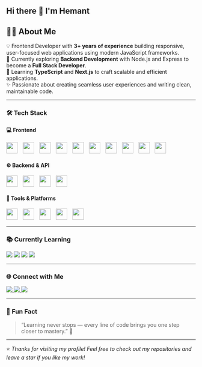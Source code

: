 ## Hi there 👋 I'm Hemant

## 👨‍💻 About Me  
💡 Frontend Developer with **3+ years of experience** building responsive, user-focused web applications using modern JavaScript frameworks.  
🚀 Currently exploring **Backend Development** with Node.js and Express to become a **Full Stack Developer**.  
🌱 Learning **TypeScript** and **Next.js** to craft scalable and efficient applications.  
✨ Passionate about creating seamless user experiences and writing clean, maintainable code.

---

### 🛠️ Tech Stack  

#### 💻 Frontend
<p align="left">
  <img src="https://skillicons.dev/icons?i=react" height="30" style="margin-right:10px;"/>
  <img src="https://skillicons.dev/icons?i=nextjs" height="30" style="margin-right:10px;"/>
  <img src="https://skillicons.dev/icons?i=redux" height="30" style="margin-right:10px;"/>
  <img src="https://skillicons.dev/icons?i=js" height="30" style="margin-right:10px;"/>
  <img src="https://skillicons.dev/icons?i=ts" height="30" style="margin-right:10px;"/>
  <img src="https://skillicons.dev/icons?i=html" height="30" style="margin-right:10px;"/>
  <img src="https://skillicons.dev/icons?i=css" height="30" style="margin-right:10px;"/>
  <img src="https://skillicons.dev/icons?i=tailwind" height="30" style="margin-right:10px;"/>
  <img src="https://skillicons.dev/icons?i=bootstrap" height="30" style="margin-right:10px;"/>
  <img src="https://skillicons.dev/icons?i=materialui" height="30"/>
</p>


#### ⚙️ Backend & API
<p align="left">
  <img src="https://skillicons.dev/icons?i=nodejs" height="30" style="margin-right:10px;"/>
  <img src="https://skillicons.dev/icons?i=express" height="30" style="margin-right:10px;"/>
  <img src="https://skillicons.dev/icons?i=mongodb" height="30" style="margin-right:10px;"/>
  <img src="https://skillicons.dev/icons?i=postman" height="30"/>
</p>

#### 🧰 Tools & Platforms
<p align="left">
  <img src="https://skillicons.dev/icons?i=git" height="30" style="margin-right:10px;"/>
  <img src="https://skillicons.dev/icons?i=github" height="30" style="margin-right:10px;"/>
  <img src="https://skillicons.dev/icons?i=vercel" height="30" style="margin-right:10px;"/>
  <img src="https://skillicons.dev/icons?i=netlify" height="30" style="margin-right:10px;"/>
  <img src="https://skillicons.dev/icons?i=cloudinary" height="30"/>
</p>

---

### 📚 Currently Learning  
<p align="left">
  <img src="https://img.shields.io/badge/TypeScript-3178C6?style=for-the-badge&logo=typescript&logoColor=white" />
  <img src="https://img.shields.io/badge/Next.js-000000?style=for-the-badge&logo=next.js&logoColor=white" />
  <img src="https://img.shields.io/badge/Express.js-404D59?style=for-the-badge" />
  <img src="https://img.shields.io/badge/MongoDB-4EA94B?style=for-the-badge&logo=mongodb&logoColor=white" />
</p>

---

### 🌐 Connect with Me  
<p align="left">
  <a href="https://linkedin.com/in/yourlinkedin" target="_blank">
    <img src="https://img.shields.io/badge/LinkedIn-%230077B5.svg?style=for-the-badge&logo=linkedin&logoColor=white" />
  </a>
  <a href="mailto:your@email.com">
    <img src="https://img.shields.io/badge/Email-D14836?style=for-the-badge&logo=gmail&logoColor=white" />
  </a>
  <a href="https://yourportfolio.com" target="_blank">
    <img src="https://img.shields.io/badge/Portfolio-%23000000.svg?style=for-the-badge&logo=vercel&logoColor=white" />
  </a>
</p>

---

### 🧩 Fun Fact  
> “Learning never stops — every line of code brings you one step closer to mastery.” 💫  

---

⭐ *Thanks for visiting my profile! Feel free to check out my repositories and leave a star if you like my work!*  
